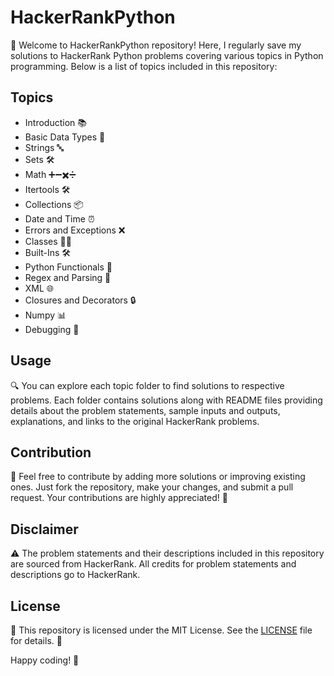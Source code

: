 # HackerRankPython

👋 Welcome to HackerRankPython repository! Here, I regularly save my solutions to HackerRank Python problems covering various topics in Python programming. Below is a list of topics included in this repository:

## Topics
- Introduction 📚
- Basic Data Types 🔢
- Strings 🔤
- Sets 🛠️
- Math ➕➖✖️➗
- Itertools 🛠️
- Collections 📦
- Date and Time ⏰
- Errors and Exceptions ❌
- Classes 🧑‍🏫
- Built-Ins 🛠️
- Python Functionals 🐍
- Regex and Parsing 🧩
- XML 🌐
- Closures and Decorators 🔒
- Numpy 📊
- Debugging 🐞

## Usage

🔍 You can explore each topic folder to find solutions to respective problems. Each folder contains solutions along with README files providing details about the problem statements, sample inputs and outputs, explanations, and links to the original HackerRank problems.

## Contribution

🙌 Feel free to contribute by adding more solutions or improving existing ones. Just fork the repository, make your changes, and submit a pull request. Your contributions are highly appreciated! 🙌

## Disclaimer

⚠️ The problem statements and their descriptions included in this repository are sourced from HackerRank. All credits for problem statements and descriptions go to HackerRank.

## License

📝 This repository is licensed under the MIT License. See the [LICENSE](LICENSE) file for details. 📝

Happy coding! 🚀
